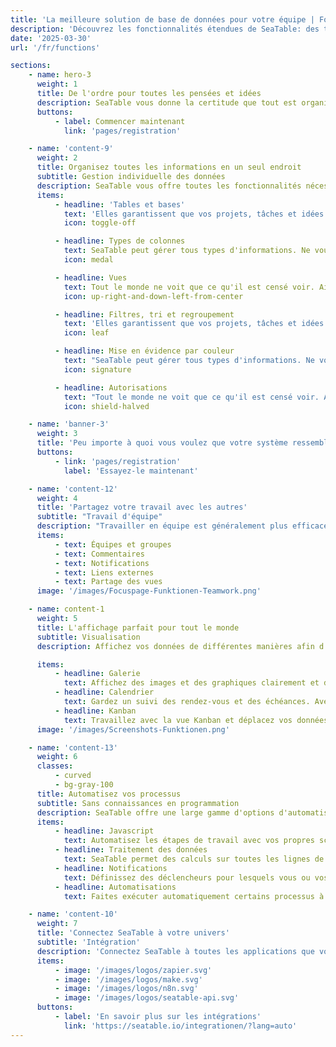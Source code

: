 ```yaml
---
title: 'La meilleure solution de base de données pour votre équipe | Fonctionnalités SeaTable'
description: 'Découvrez les fonctionnalités étendues de SeaTable: des tableaux flexibles aux puissantes fonctions d&#039;automatisation.'
date: '2025-03-30'
url: '/fr/functions'

sections:
    - name: hero-3
      weight: 1
      title: De l'ordre pour toutes les pensées et idées
      description: SeaTable vous donne la certitude que tout est organisé et documenté. Ainsi, vous gardez à tout moment une vue d'ensemble et pouvez vous concentrer sur la mise en œuvre de vos pensées et idées.
      buttons:
          - label: Commencer maintenant
            link: 'pages/registration'

    - name: 'content-9'
      weight: 2
      title: Organisez toutes les informations en un seul endroit
      subtitle: Gestion individuelle des données
      description: SeaTable vous offre toutes les fonctionnalités nécessaires pour garder le contrôle de vos données à tout moment. Donnez-leur une structure et travaillez efficacement avec elles.
      items:
          - headline: 'Tables et bases'
            text: 'Elles garantissent que vos projets, tâches et idées restent clairement organisés. Des bases pour les projets et des tables pour vos données.'
            icon: toggle-off

          - headline: Types de colonnes
            text: SeaTable peut gérer tous types d'informations. Ne vous limitez pas au texte et aux chiffres. Un total de 25 types de colonnes différents est disponible.
            icon: medal

          - headline: Vues
            text: Tout le monde ne voit que ce qu'il est censé voir. Ainsi, chacun voit uniquement ce qu'il souhaite et ce qu'il doit pouvoir voir...
            icon: up-right-and-down-left-from-center

          - headline: Filtres, tri et regroupement
            text: 'Elles garantissent que vos projets, tâches et idées restent clairement organisés. Des bases pour les projets et des tables pour vos données.'
            icon: leaf

          - headline: Mise en évidence par couleur
            text: "SeaTable peut gérer tous types d'informations. Ne vous limitez pas au texte et aux chiffres. Un total de 25 types de colonnes différents est disponible."
            icon: signature

          - headline: Autorisations
            text: "Tout le monde ne voit que ce qu'il est censé voir. Ainsi, chacun voit uniquement ce qu'il souhaite et ce qu'il doit pouvoir voir."
            icon: shield-halved

    - name: 'banner-3'
      weight: 3
      title: 'Peu importe à quoi vous voulez que votre système ressemble. Vous en avez le contrôle.'
      buttons:
          - link: 'pages/registration'
            label: 'Essayez-le maintenant'

    - name: 'content-12'
      weight: 4
      title: 'Partagez votre travail avec les autres'
      subtitle: "Travail d'équipe"
      description: "Travailler en équipe est généralement plus efficace. Partagez des bases individuelles avec vos collègues d'équipe afin de mieux gérer le travail."
      items:
          - text: Équipes et groupes
          - text: Commentaires
          - text: Notifications
          - text: Liens externes
          - text: Partage des vues
      image: '/images/Focuspage-Funktionen-Teamwork.png'

    - name: content-1
      weight: 5
      title: L'affichage parfait pour tout le monde
      subtitle: Visualisation
      description: Affichez vos données de différentes manières afin d'avoir toujours une vue d'ensemble. SeaTable offre tout ce dont vous avez besoin.

      items:
          - headline: Galerie
            text: Affichez des images et des graphiques clairement et de manière vivante avec toutes les informations supplémentaires.
          - headline: Calendrier
            text: Gardez un suivi des rendez-vous et des échéances. Avec le calendrier, vous avez tout sous contrôle.
          - headline: Kanban
            text: Travaillez avec la vue Kanban et déplacez vos données en utilisant le glisser-déposer.
      image: '/images/Screenshots-Funktionen.png'

    - name: 'content-13'
      weight: 6
      classes:
          - curved
          - bg-gray-100
      title: Automatisez vos processus
      subtitle: Sans connaissances en programmation
      description: SeaTable offre une large gamme d'options d'automatisation pour les tâches récurrentes.
      items:
          - headline: Javascript
            text: Automatisez les étapes de travail avec vos propres scripts utilisant JS et Python.
          - headline: Traitement des données
            text: SeaTable permet des calculs sur toutes les lignes de vos tableaux.
          - headline: Notifications
            text: Définissez des déclencheurs pour lesquels vous ou vos collègues souhaitez être informés.
          - headline: Automatisations
            text: Faites exécuter automatiquement certains processus à un moment ou un état spécifique.

    - name: 'content-10'
      weight: 7
      title: 'Connectez SeaTable à votre univers'
      subtitle: 'Intégration'
      description: 'Connectez SeaTable à toutes les applications que vous utilisez déjà et utilisez SeaTable comme un hub pour organiser votre vie.'
      items:
          - image: '/images/logos/zapier.svg'
          - image: '/images/logos/make.svg'
          - image: '/images/logos/n8n.svg'
          - image: '/images/logos/seatable-api.svg'
      buttons:
          - label: 'En savoir plus sur les intégrations'
            link: 'https://seatable.io/integrationen/?lang=auto'
---
```


<!-- bei single pages kommt alles in den frontmatter ... -->

